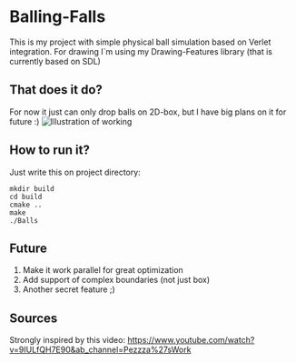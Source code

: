 # Balling-Falls
This is my project with simple physical ball simulation based on Verlet integration. For drawing I`m using my Drawing-Features library (that is currently based on SDL)

## That does it do?
For now it just can only drop balls on 2D-box, but I have big plans on it for future :)
![Illustration of working](https://github.com/zgeorgin/Balling-Falls/raw/main/src/ItWorks.png)

## How to run it?
Just write this on project directory:

```shell
mkdir build
cd build
cmake ..
make
./Balls
```

## Future
1. Make it work parallel for great optimization
2. Add support of complex boundaries (not just box)
3. Another secret feature ;)

## Sources
Strongly inspired by this video: https://www.youtube.com/watch?v=9IULfQH7E90&ab_channel=Pezzza%27sWork
